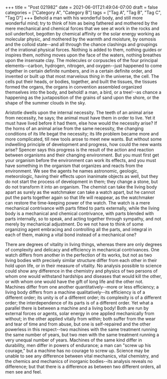 +++
title = "Post 021982"
date = 2021-06-01T21:49:04-07:00
draft = false
categories = ["Category A", "Category B"]
tags = ["Tag A", "Tag B", "Tag C", "Tag D"]
+++
Behold a man with his wonderful body, and still more wonderful mind; try to think of him as being fathered and mothered by the mere mechanical and chemical forces that we see at work in the rocks and soil underfoot, begotten by chemical affinity or the solar energy working as molecular physic, and mothered by the warmth and moisture, by osmosis and the colloid state--and all through the chance clashings and groupings of the irrational physical forces. Nothing is added to them, nothing guides or inspires them, nothing moves upon the face of the waters, nothing breathes upon the insensate clay. The molecules or corpuscles of the four principal elements--carbon, hydrogen, nitrogen, and oxygen--just happened to come together in certain definite numbers, and in a certain definite order, and invented or built up that most marvelous thing in the universe, the cell. The cells put their heads, or bodies, together, and built the tissues, the tissues formed the organs, the organs in convention assembled organized themselves into the body, and behold! a man, a bird, or a tree!--as chance a happening as the juxtaposition of the grains of sand upon the shore, or the shape of the summer clouds in the sky.

Aristotle dwells upon the internal necessity. The teeth of an animal arise from necessity, he says; the animal must have them in order to live. Yet it must have lived before it had them, else how would the necessity arise? If the horns of an animal arise from the same necessity, the changing conditions of its life begat the necessity; its life problem became more and more complicated, till new tools arose to meet new wants. But without some indwelling principle of development and progress, how could the new wants arise? Spencer says this progress is the result of the action and reaction between organisms and their changing environment. But you must first get your organism before the environment can work its effects, and you must have something in the organism that organizes and reacts from the environment. We see the agents he names astronomic, geologic, meteorologic, having their effects upon inanimate objects as well, but they do not start the process of development in them; they change a stone, but do not transform it into an organism. The chemist can take the living body apart as surely as the watchmaker can take a watch apart, but he cannot put the parts together again so that life will reappear, as the watchmaker can restore the time-keeping power of the watch. The watch is a mere mechanical contrivance with parts fitted to parts externally, while the living body is a mechanical and chemical contrivance, with parts blended with parts internally, so to speak, and acting together through sympathy, and not merely by mechanical adjustment. Do we not have to think of some organizing agent embracing and controlling all the parts, and integral in each of them, making a vital bond instead of a mechanical one?

There are degrees of vitality in living things, whereas there are only degrees of complexity and delicacy and efficiency in mechanical contrivances. One watch differs from another in the perfection of its works, but not as two living bodies with precisely similar structure differ from each other in their hold upon life, or in their measure of vitality. No analysis possible to science could show any difference in the chemistry and physics of two persons of whom one would withstand hardships and diseases that would kill the other, or with whom one would have the gift of long life and the other not. Machines differ from one another quantitatively--more or less efficiency; a living body differs from a machine qualitatively--its efficiency is of a different order; its unity is of a different order; its complexity is of a different order; the interdependence of its parts is of a different order. Yet what a parallel there is between a machine and a living body! Both are run by external forces or agents, solar energy in one applied mechanically from without; in the other applied vitally from within; both suffer from the wear and tear of time and from abuse, but one is self-repaired and the other powerless in this respect--two machines with the same treatment running the same number of years, but two men with the same treatment running a very unequal number of years. Machines of the same kind differ in durability, men differ in powers of endurance; a man can "screw up his courage," but a machine has no courage to screw up. Science may be unable to see any difference between vital mechanics, vital chemistry, and the chemics and mechanics of inorganic bodies--its analysis reveals no difference; but that there is a difference as between two different orders, all men see and feel.
